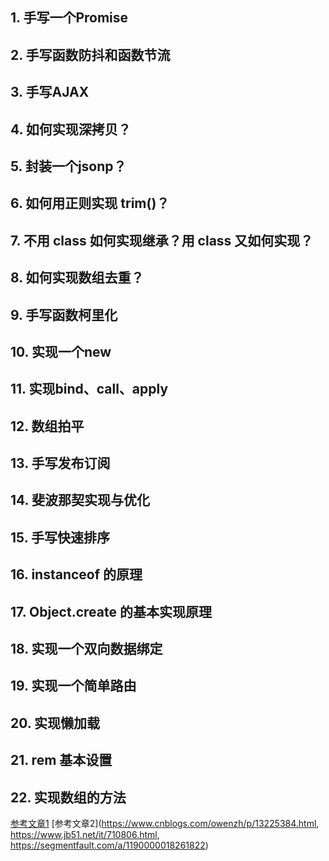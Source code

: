 ## 1. 手写一个Promise
## 2. 手写函数防抖和函数节流
## 3. 手写AJAX
## 4. 如何实现深拷贝？
## 5. 封装一个jsonp？
## 6. 如何用正则实现 trim()？
## 7. 不用 class 如何实现继承？用 class 又如何实现？
## 8. 如何实现数组去重？
## 9. 手写函数柯里化
## 10. 实现一个new
## 11. 实现bind、call、apply
## 12. 数组拍平
## 13. 手写发布订阅
## 14. 斐波那契实现与优化
## 15. 手写快速排序
## 16. instanceof 的原理
## 17. Object.create 的基本实现原理
## 18. 实现一个双向数据绑定
## 19. 实现一个简单路由
## 20. 实现懒加载
## 21. rem 基本设置
## 22. 实现数组的方法


[参考文章1](https://www.jianshu.com/p/1dfa2800161e)
[参考文章2](https://www.cnblogs.com/owenzh/p/13225384.html, https://www.jb51.net/it/710806.html, https://segmentfault.com/a/1190000018261822)